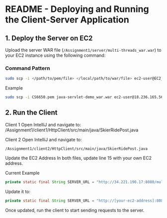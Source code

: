# **README - Deploying and Running the Client-Server Application**

## **1. Deploy the Server on EC2**
Upload the server WAR file (`/Assignment1/server/multi-threads_war.war`) to your EC2 instance using the following command:

### **Command Pattern**
```bash
sudo scp -i </path/to/pem/file> </local/path/to/war/file> ec2-user@EC2_IP_ADDR:/remote/path/to/tomcat_webapp/directory
```

Example
```bash
sudo scp -i CS6650.pem java-servlet-demo_war.war ec2-user@18.236.165.56:/usr/share/tomcat/webapps
```

## **2. Run the Client**
Client 1
Open IntelliJ and navigate to:
/Assignment1/client1/HttpClient/src/main/java/SkierRidePost.java


Client 2
Open IntelliJ and navigate to:
```
/Assignment1/client2/HttpClient/src/main/java/SkierRidePost.java
```

Update the EC2 Address
In both files, update line 15 with your own EC2 address.

Current Example
```java
private static final String SERVER_URL = "http://34.221.190.17:8080/multi-threads_war/skiers/12/seasons/2019/day/1/skier/123";
```
Update it to:
```java
private static final String SERVER_URL = "http://[your-ec2-address]:8080/multi-threads_war/skiers/12/seasons/2019/day/1/skier/123";
```

Once updated, run the client to start sending requests to the server.
